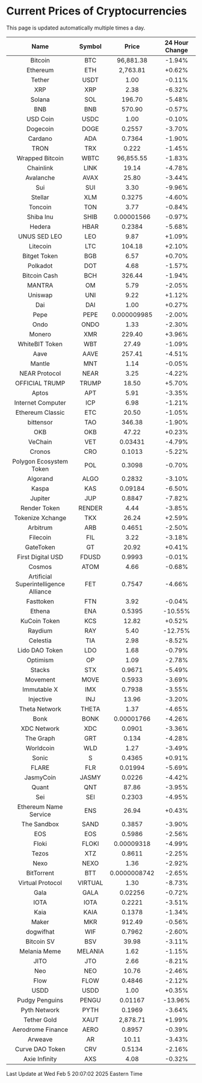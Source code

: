 # Current Prices of Cryptocurrencies
This page is updated automatically multiple times a day.

| Name | Symbol | Price | 24 Hour Change |
| :---: |:---:| :---: | :---: |
| Bitcoin | BTC | 96,881.38 | -1.94% |
| Ethereum | ETH | 2,763.81 | +0.62% |
| Tether | USDT | 1.00 | -0.11% |
| XRP | XRP | 2.38 | -6.32% |
| Solana | SOL | 196.70 | -5.48% |
| BNB | BNB | 570.90 | -0.57% |
| USD Coin | USDC | 1.00 | -0.10% |
| Dogecoin | DOGE | 0.2557 | -3.70% |
| Cardano | ADA | 0.7364 | -1.90% |
| TRON | TRX | 0.222 | -1.45% |
| Wrapped Bitcoin | WBTC | 96,855.55 | -1.83% |
| Chainlink | LINK | 19.14 | -4.78% |
| Avalanche | AVAX | 25.80 | -3.44% |
| Sui | SUI | 3.30 | -9.96% |
| Stellar | XLM | 0.3275 | -4.60% |
| Toncoin | TON | 3.77 | -0.84% |
| Shiba Inu | SHIB | 0.00001566 | -0.97% |
| Hedera | HBAR | 0.2384 | -5.68% |
| UNUS SED LEO | LEO | 9.87 | +1.09% |
| Litecoin | LTC | 104.18 | +2.10% |
| Bitget Token | BGB | 6.57 | +0.70% |
| Polkadot | DOT | 4.68 | -1.57% |
| Bitcoin Cash | BCH | 326.44 | -1.94% |
| MANTRA | OM | 5.79 | -2.05% |
| Uniswap | UNI | 9.22 | +1.12% |
| Dai | DAI | 1.00 | +0.27% |
| Pepe | PEPE | 0.000009985 | -2.00% |
| Ondo | ONDO | 1.33 | -2.30% |
| Monero | XMR | 229.40 | +3.96% |
| WhiteBIT Token | WBT | 27.49 | -1.09% |
| Aave | AAVE | 257.41 | -4.51% |
| Mantle | MNT | 1.14 | -0.05% |
| NEAR Protocol | NEAR | 3.25 | -4.22% |
| OFFICIAL TRUMP | TRUMP | 18.50 | +5.70% |
| Aptos | APT | 5.91 | -3.35% |
| Internet Computer | ICP | 6.98 | -1.21% |
| Ethereum Classic | ETC | 20.50 | -1.05% |
| bittensor | TAO | 346.38 | -1.90% |
| OKB | OKB | 47.22 | +0.23% |
| VeChain | VET | 0.03431 | -4.79% |
| Cronos | CRO | 0.1013 | -5.22% |
| Polygon Ecosystem Token | POL | 0.3098 | -0.70% |
| Algorand | ALGO | 0.2832 | -3.10% |
| Kaspa | KAS | 0.09184 | -6.50% |
| Jupiter | JUP | 0.8847 | -7.82% |
| Render Token | RENDER | 4.44 | -3.85% |
| Tokenize Xchange | TKX | 26.24 | +2.59% |
| Arbitrum | ARB | 0.4651 | -2.50% |
| Filecoin | FIL | 3.22 | -3.18% |
| GateToken | GT | 20.92 | +0.41% |
| First Digital USD | FDUSD | 0.9993 | -0.01% |
| Cosmos | ATOM | 4.66 | -0.68% |
| Artificial Superintelligence Alliance | FET | 0.7547 | -4.66% |
| Fasttoken | FTN | 3.92 | -0.04% |
| Ethena | ENA | 0.5395 | -10.55% |
| KuCoin Token | KCS | 12.82 | +0.52% |
| Raydium | RAY | 5.40 | -12.75% |
| Celestia | TIA | 2.98 | -8.52% |
| Lido DAO Token | LDO | 1.68 | -0.79% |
| Optimism | OP | 1.09 | -2.78% |
| Stacks | STX | 0.9671 | -5.49% |
| Movement | MOVE | 0.5933 | -3.69% |
| Immutable X | IMX | 0.7938 | -3.55% |
| Injective | INJ | 13.96 | -3.20% |
| Theta Network | THETA | 1.37 | -4.65% |
| Bonk | BONK | 0.00001766 | -4.26% |
| XDC Network | XDC | 0.0901 | -3.36% |
| The Graph | GRT | 0.134 | -4.28% |
| Worldcoin | WLD | 1.27 | -3.49% |
| Sonic | S | 0.4365 | +0.91% |
| FLARE | FLR | 0.01994 | -5.69% |
| JasmyCoin | JASMY | 0.0226 | -4.42% |
| Quant | QNT | 87.86 | -3.95% |
| Sei | SEI | 0.2303 | -4.95% |
| Ethereum Name Service | ENS | 26.94 | +0.43% |
| The Sandbox | SAND | 0.3857 | -3.90% |
| EOS | EOS | 0.5986 | -2.56% |
| Floki | FLOKI | 0.00009318 | -4.99% |
| Tezos | XTZ | 0.8611 | -2.25% |
| Nexo | NEXO | 1.36 | -2.92% |
| BitTorrent | BTT | 0.0000008742 | -2.65% |
| Virtual Protocol | VIRTUAL | 1.30 | -8.73% |
| Gala | GALA | 0.02256 | -0.72% |
| IOTA | IOTA | 0.2221 | -3.51% |
| Kaia | KAIA | 0.1378 | -1.34% |
| Maker | MKR | 912.49 | -0.56% |
| dogwifhat | WIF | 0.7962 | -2.60% |
| Bitcoin SV | BSV | 39.98 | -3.11% |
| Melania Meme | MELANIA | 1.62 | -1.15% |
| JITO | JTO | 2.66 | -8.21% |
| Neo | NEO | 10.76 | -2.46% |
| Flow | FLOW | 0.4846 | -2.12% |
| USDD | USDD | 1.00 | +0.35% |
| Pudgy Penguins | PENGU | 0.01167 | -13.96% |
| Pyth Network | PYTH | 0.1969 | -3.64% |
| Tether Gold | XAUT | 2,878.71 | +1.99% |
| Aerodrome Finance | AERO | 0.8957 | -0.39% |
| Arweave | AR | 10.11 | -3.43% |
| Curve DAO Token | CRV | 0.5134 | -2.16% |
| Axie Infinity | AXS | 4.08 | -0.32% |

Last Update at Wed Feb  5 20:07:02 2025 Eastern Time